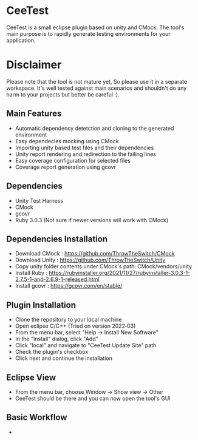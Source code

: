 # CeeTest
CeeTest is a small eclipse plugin based on unity and CMock. The tool's main purpose is to rapidly generate testing environments for your application.

# Disclaimer
Please note that the tool is not mature yet, So please use it in a separate workspace. It's well tested against main scenarios and shouldn't do any harm to your projects but better be careful :).
## Main Features
- Automatic dependency detetction and cloning to the generated environment
- Easy dependecies mocking using CMock
- Importing unity based test files and their dependencies
- Unity report rendering and redirection to the failing lines
- Easy coverage configuration for selected files
- Coverage report generation using gcovr

## Dependencies
- Unity Test Harness
- CMock
- gcovr
- Ruby 3.0.3 (Not sure if newer versions will work with CMock)

## Dependencies Installation
- Download CMock : https://github.com/ThrowTheSwitch/CMock
- Download Unity : https://github.com/ThrowTheSwitch/Unity
- Copy unity folder contents under CMock's path: CMock/vendors/unity
- Install Ruby : https://rubyinstaller.org/2021/11/27/rubyinstaller-3.0.3-1-2.7.5-1-and-2.6.9-1-released.html
- Install gcovr : https://gcovr.com/en/stable/

## Plugin Installation
- Clone the repository to your local machine
- Open eclipse C/C++ (Tried on version 2022‑03)
- From the menu bar, select "Help -> Install New Software"
- In the "Install" dialog, click "Add"
- Click "local" and navigate to "CeeTest Update Site" path
- Check the plugin's checkbox
- Click next and continue the installation

## Eclipse View
- From the menu bar, choose Window -> Show view -> Other
- CeeTest should be there and you can now open the tool's GUI

## Basic Workflow
- 
